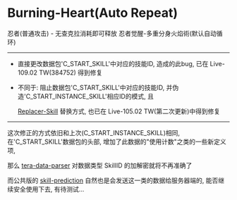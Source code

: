 # Burning-Heart(Auto Repeat)
忍者(普通攻击) - 无查克拉消耗即可释放
忍者觉醒-多重分身火焰術(默认自动循环)

---

- 直接更改数据包'C_START_SKILL'中对应的技能ID, 造成的此bug, 已在 Live-109.02 TW(384752) 得到修复

- 不同于: 阻止数据包'C_START_SKILL'中对应的技能ID, 并伪造'C_START_INSTANCE_SKILL'相应ID的模式, 且

  [Replacer-Skill](https://github.com/tera-mod/Replacer-Skill) 替换方式, 也已在 Live-105.02 TW(第二次更新)中得到修复

---

这次修正的方式依旧和上次(C_START_INSTANCE_SKILL)相同, 在'C_START_SKILL'数据包的头部, 增加了此数据的"使用计数"之类的一些新定义项,

那么 [tera-data-parser](https://github.com/tera-toolbox/tera-data-parser-js) 对数据类型 SkillID 的加解密就将不再准确了

而公共版的 [skill-prediction](https://github.com/tera-mods/skill-prediction) 自然也是会发送这一类的数据给服务器端的, 能否继续安全使用下去, 有待测试...
